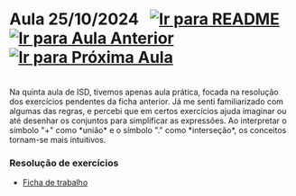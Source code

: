 # Aula 25/10/2024 &nbsp; [![Ir para README](https://img.shields.io/badge/Indice-Verde?style=for-the-badge)](../README.md#indice) &nbsp; [![Ir para Aula Anterior](https://img.shields.io/badge/Anterior-Aula%204-007ACC?style=for-the-badge)](../aulas/18-10-2024.md) [![Ir para Próxima Aula](https://img.shields.io/badge/Próxima-Aula%206-007ACC?style=for-the-badge)](../aulas/08-11-2024.md)

<br>
Na quinta aula de ISD, tivemos apenas aula prática, focada na resolução dos exercícios pendentes da ficha anterior. Já me senti familiarizado com algumas das regras, e percebi que em certos exercícios ajuda imaginar ou até desenhar os conjuntos para simplificar as expressões. Ao interpretar o símbolo "+" como *união* e o símbolo "." como *interseção*, os conceitos tornam-se mais intuitivos.

### Resolução de exercícios

  - [Ficha de trabalho](../fichas/algebra_de_boole/ficha%20de%20trabalho.md)
